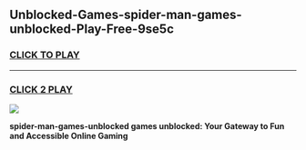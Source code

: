 
## Unblocked-Games-spider-man-games-unblocked-Play-Free-9se5c
<h3>
<a href="https://premium76.site?title=spider-man-games-unblocked&ref=18A1">CLICK TO PLAY</a></h3>
<hr>

<h3>
<a href="https://premium76.site?title=spider-man-games-unblocked&ref=18A1">CLICK 2 PLAY</a>
  
</h3>

<a href="https://premium76.site?title=spider-man-games-unblocked&ref=18A1"><img src="https://clearcache.store/games.png"></a>


**spider-man-games-unblocked games unblocked: Your Gateway to Fun and Accessible Online Gaming**

